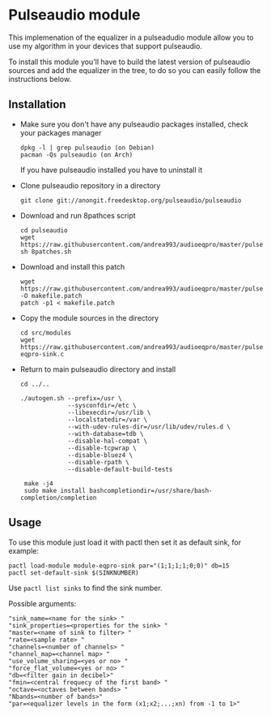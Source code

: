 # Pulseaudio module 
This implemenation of the equalizer in a pulseadudio module allow you to use my algorithm in your devices that support pulseaudio.

To install this module you'll have to build the latest version of pulseaudio sources and add the equalizer in the tree, to do so you can easily follow the instructions below.

## Installation
- Make sure you don't have any pulseaudio packages installed, check your packages manager 
  ```
  dpkg -l | grep pulseaudio (on Debian)
  pacman -Qs pulseaudio (on Arch)
  ```
  If you have pulseaudio installed you have to uninstall it

- Clone pulseaudio repository in a directory
  ```
  git clone git://anongit.freedesktop.org/pulseaudio/pulseaudio
  ```

- Download and run 8pathces script
  ```
  cd pulseaudio
  wget https://raw.githubusercontent.com/andrea993/audioeqpro/master/pulsemodule/8patches.sh
  sh 8patches.sh
  ```
  
- Download and install this patch
  ```
  wget https://raw.githubusercontent.com/andrea993/audioeqpro/master/pulsemodule/makefile.patch -O makefile.patch
  patch -p1 < makefile.patch
  ```

- Copy the module sources in the directory
  ```
  cd src/modules
  wget https://raw.githubusercontent.com/andrea993/audioeqpro/master/pulsemodule/module-eqpro-sink.c
  ```
- Return to main pulseaudio directory and install
  ```
  cd ../..

  ./autogen.sh --prefix=/usr \
               --sysconfdir=/etc \
               --libexecdir=/usr/lib \
               --localstatedir=/var \
               --with-udev-rules-dir=/usr/lib/udev/rules.d \
               --with-database=tdb \
               --disable-hal-compat \
               --disable-tcpwrap \
               --disable-bluez4 \
               --disable-rpath \
               --disable-default-build-tests
   
   make -j4
   sudo make install bashcompletiondir=/usr/share/bash-completion/completion
   ```
   
## Usage
To use this module just load it with pactl then set it as default sink, for example:
```
pactl load-module module-eqpro-sink par="(1;1;1;1;0;0)" db=15
pactl set-default-sink $(SINKNUMBER)
```
Use `pactl list sinks` to find the sink number.
  
Possible arguments:
```
"sink_name=<name for the sink> "
"sink_properties=<properties for the sink> "
"master=<name of sink to filter> "
"rate=<sample rate> "
"channels=<number of channels> "
"channel_map=<channel map> "
"use_volume_sharing=<yes or no> "
"force_flat_volume=<yes or no> "
"db=<filter gain in decibel>"
"fmin=<central frequecy of the first band> "
"octave=<octaves between bands> "
"Nbands=<number of bands>"
"par=<equalizer levels in the form (x1;x2;...;xn) from -1 to 1>"
```
